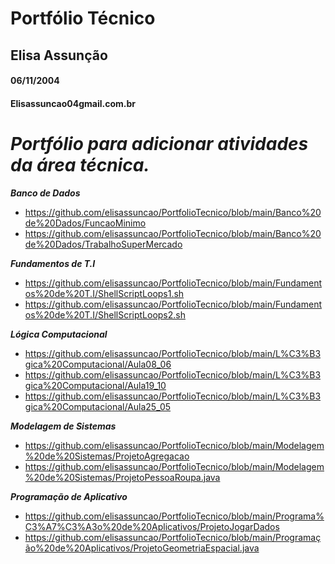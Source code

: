 # Portfólio Técnico
## Elisa Assunção
#### 06/11/2004
#### Elisassuncao04gmail.com.br


# _Portfólio para adicionar atividades da área técnica._


**_Banco de Dados_**
* https://github.com/elisassuncao/PortfolioTecnico/blob/main/Banco%20de%20Dados/FuncaoMinimo
* https://github.com/elisassuncao/PortfolioTecnico/blob/main/Banco%20de%20Dados/TrabalhoSuperMercado

**_Fundamentos de T.I_**
* https://github.com/elisassuncao/PortfolioTecnico/blob/main/Fundamentos%20de%20T.I/ShellScriptLoops1.sh
* https://github.com/elisassuncao/PortfolioTecnico/blob/main/Fundamentos%20de%20T.I/ShellScriptLoops2.sh

**_Lógica Computacional_**
* https://github.com/elisassuncao/PortfolioTecnico/blob/main/L%C3%B3gica%20Computacional/Aula08_06
* https://github.com/elisassuncao/PortfolioTecnico/blob/main/L%C3%B3gica%20Computacional/Aula19_10
* https://github.com/elisassuncao/PortfolioTecnico/blob/main/L%C3%B3gica%20Computacional/Aula25_05

**_Modelagem de Sistemas_**
* https://github.com/elisassuncao/PortfolioTecnico/blob/main/Modelagem%20de%20Sistemas/ProjetoAgregacao
* https://github.com/elisassuncao/PortfolioTecnico/blob/main/Modelagem%20de%20Sistemas/ProjetoPessoaRoupa.java


**_Programação de Aplicativo_**
* https://github.com/elisassuncao/PortfolioTecnico/blob/main/Programa%C3%A7%C3%A3o%20de%20Aplicativos/ProjetoJogarDados
* https://github.com/elisassuncao/PortfolioTecnico/blob/main/Programação%20de%20Aplicativos/ProjetoGeometriaEspacial.java

